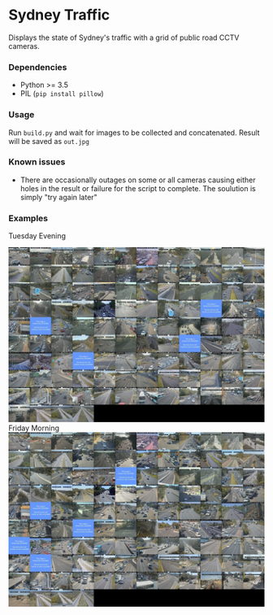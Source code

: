 # Sydney Traffic
Displays the state of Sydney's traffic with a grid of public road CCTV cameras.

### Dependencies
* Python >= 3.5
* PIL (`pip install pillow`)

### Usage
Run `build.py` and wait for images to be collected and concatenated. Result will be saved as `out.jpg`

### Known issues
* There are occasionally outages on some or all cameras causing either holes in the result or failure for the script to complete. The soulution is simply "try again later"

### Examples
Tuesday Evening
<div align="center">
  <img src="examples/TuesdayEveningThumb.jpg" width="600"><br>
</div>
Friday Morning
<div align="center">
  <img src="examples/FridayMorningThumb.jpg" width="600">
</div>
